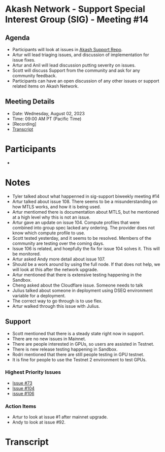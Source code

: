 
# Akash Network - Support Special Interest Group (SIG) - Meeting #14

## Agenda

- Participants will look at issues in [Akash Support Repo](https://github.com/akash-network/support/issues). 
- Artur will lead triaging issues, and discussion of implementation for issue fixes.
- Artur and Anil will lead discussion putting severity on issues. 
- Scott will discuss Support from the community and ask for any community feedback. 
- Participants can have an open discussion of any other issues or support related items on Akash Network.

## Meeting Details

- Date: Wednesday, August 02, 2023
- Time: 09:00 AM PT (Pacific Time)
- [Recording]
- [Transcript](#transcript)

# Participants

-


# Notes

- Tyler talked about what happenned in sig-support biweekly meeting #14
- Artur talked about issue 108. There seems to be a misunderstanding on how MTLS works, and how it is being used.
- Artur mentiomed there is documentation about MTLS, but he mentioned at a high level why this is not an issue.
- Artur gave an update on issue 104. Compute profiles that were combined into group spec lacked any ordering. The provider does not know which compute profile to use.
- Scott tested yesterday, and it seems to be resolved. Members of the community are testing over the coming days.
- Issue 106 is related, and hoepfully the fix for issue 104 solves it. This will be monitored.
- Artur asked Andy more detail about issue 107.
- Should be a work around by using the full node. If that does not help, we will look at this after the network upgrade.
- Artur mentioned that there is extensive testing happening in the Sandbox.
- Cheng asked about the Cloudflare issue. Someone needs to talk
- Julius talked about someone in deployment using DSEQ environment variable for a deployment.
- The correct way to go through is to use flex.
- Artur walked through this issue with Julius. 


## Support

- Scott mentioned that there is a steady state right now in support.
- There are no new issues in Mainnet.
- There are people interested in GPUs, so users are assisted in Testnet.
- There is new release testing happening in Sandbox.
- Rodri mentioned that there are still people testing in GPU testnet.
- It is fine for people to use the Testnet 2 environment to test GPUs.


### Highest Priority Issues

- [Issue #73](https://github.com/akash-network/support/issues/73)
- [Issue #104](https://github.com/akash-network/support/issues/104)
- [issue #106](https://github.com/akash-network/support/issues/106)


### Action Items

- Artur to look at issue #1 after mainnet upgrade.
- Andy to look at issue #92. 
  
# **Transcript**

